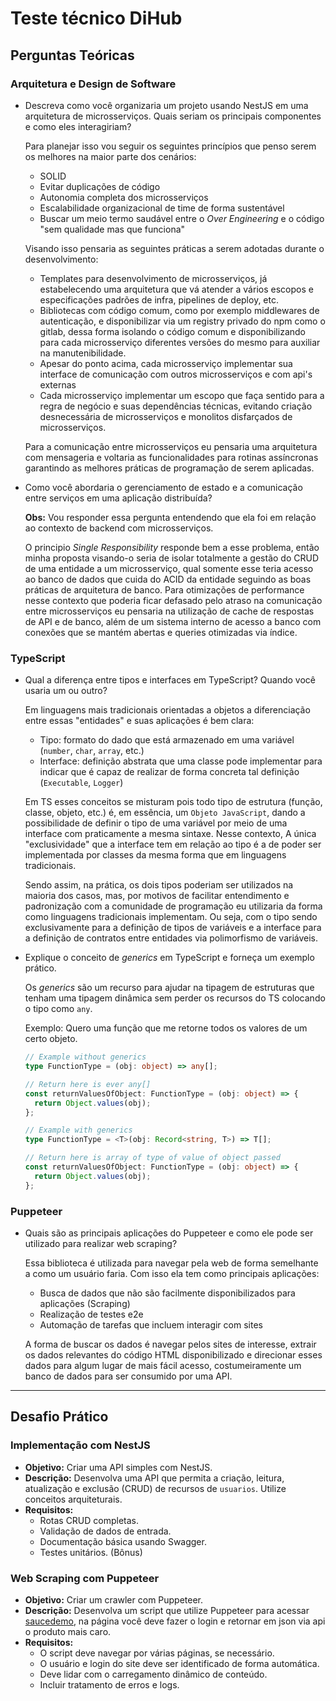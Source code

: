 # Teste técnico DiHub

## Perguntas Teóricas

### Arquitetura e Design de Software

- Descreva como você organizaria um projeto usando NestJS em uma arquitetura de microsserviços. Quais seriam os principais componentes e como eles interagiriam?
  
  Para planejar isso vou seguir os seguintes princípios que penso serem os melhores na maior parte dos cenários:
  - SOLID
  - Evitar duplicações de código
  - Autonomia completa dos microsserviços
  - Escalabilidade organizacional de time de forma sustentável
  - Buscar um meio termo saudável entre o *Over Engineering* e o código "sem qualidade mas que funciona"

  Visando isso pensaria as seguintes práticas a serem adotadas durante o desenvolvimento:
  - Templates para desenvolvimento de microsserviços, já estabelecendo uma arquitetura que vá atender a vários escopos e especificações padrões de infra, pipelines de deploy, etc.
  - Bibliotecas com código comum, como por exemplo middlewares de autenticação, e disponibilizar via um registry privado do npm como o gitlab, dessa forma isolando o código comum e disponibilizando para cada microsserviço diferentes versões do mesmo para auxiliar na manutenibilidade.
  - Apesar do ponto acima, cada microsserviço implementar sua interface de comunicação com outros microsserviços e com api's externas
  - Cada microsserviço implementar um escopo que faça sentido para a regra de negócio e suas dependências técnicas, evitando criação desnecessária de microsserviços e monolitos disfarçados de microsserviços.
  
  Para a comunicação entre microsserviços eu pensaria uma arquitetura com mensageria e voltaria as funcionalidades para rotinas assíncronas garantindo as melhores práticas de programação de serem aplicadas.

- Como você abordaria o gerenciamento de estado e a comunicação entre serviços em uma aplicação distribuída?
  
  **Obs:** Vou responder essa pergunta entendendo que ela foi em relação ao contexto de backend com microsserviços.

  O principio *Single Responsibility* responde bem a esse problema, então minha proposta visando-o seria de isolar totalmente a gestão do CRUD de uma entidade a um microsserviço, qual somente esse teria acesso ao banco de dados que cuida do ACID da entidade seguindo as boas práticas de arquitetura de banco. Para otimizações de performance nesse contexto que poderia ficar defasado pelo atraso na comunicação entre microsserviços eu pensaria na utilização de cache de respostas de API e de banco, além de um sistema interno de acesso a banco com conexões que se mantém abertas e queries otimizadas via índice.

### TypeScript

- Qual a diferença entre tipos e interfaces em TypeScript? Quando você usaria um ou outro?
  
  Em linguagens mais tradicionais orientadas a objetos a diferenciação entre essas "entidades" e suas aplicações é bem clara:
  - Tipo: formato do dado que está armazenado em uma variável (`number`, `char`, `array`, etc.)
  - Interface: definição abstrata que uma classe pode implementar para indicar que é capaz de realizar de forma concreta tal definição (`Executable`, `Logger`)
  
  Em TS esses conceitos se misturam pois todo tipo de estrutura (função, classe, objeto, etc.) é, em essência, um `Objeto JavaScript`, dando a possibilidade de definir o tipo de uma variável por meio de uma interface com praticamente a mesma sintaxe. Nesse contexto, A única "exclusividade" que a interface tem em relação ao tipo é a de poder ser implementada por classes da mesma forma que em linguagens tradicionais.
  
  Sendo assim, na prática, os dois tipos poderiam ser utilizados na maioria dos casos, mas, por motivos de facilitar entendimento e padronização com a comunidade de programação eu utilizaria da forma como linguagens tradicionais implementam. Ou seja, com o tipo sendo exclusivamente para a definição de tipos de variáveis e a interface para a definição de contratos entre entidades via polimorfismo de variáveis.

- Explique o conceito de *generics* em TypeScript e forneça um exemplo prático.
  
  Os *generics* são um recurso para ajudar na tipagem de estruturas que tenham uma tipagem dinâmica sem perder os recursos do TS colocando o tipo como `any`.
  
  Exemplo: Quero uma função que me retorne todos os valores de um certo objeto.

  ```typescript
  // Example without generics
  type FunctionType = (obj: object) => any[];

  // Return here is ever any[]
  const returnValuesOfObject: FunctionType = (obj: object) => {
    return Object.values(obj);
  };
  ```

  ```typescript
  // Example with generics
  type FunctionType = <T>(obj: Record<string, T>) => T[];

  // Return here is array of type of value of object passed
  const returnValuesOfObject: FunctionType = (obj: object) => {
    return Object.values(obj);
  };
  ```

### Puppeteer

- Quais são as principais aplicações do Puppeteer e como ele pode ser utilizado para realizar web scraping?
  
  Essa biblioteca é utilizada para navegar pela web de forma semelhante a como um usuário faria. Com isso ela tem como principais aplicações:
  - Busca de dados que não são facilmente disponibilizados para aplicações (Scraping)
  - Realização de testes e2e
  - Automação de tarefas que incluem interagir com sites
  
  A forma de buscar os dados é navegar pelos sites de interesse, extrair os dados relevantes do código HTML disponibilizado e direcionar esses dados para algum lugar de mais fácil acesso, costumeiramente um banco de dados para ser consumido por uma API.

---

## Desafio Prático

### Implementação com NestJS

- **Objetivo:** Criar uma API simples com NestJS.
- **Descrição:** Desenvolva uma API que permita a criação, leitura, atualização e exclusão (CRUD) de recursos de `usuarios`. Utilize conceitos arquiteturais.
- **Requisitos:**
  - Rotas CRUD completas.
  - Validação de dados de entrada.
  - Documentação básica usando Swagger.
  - Testes unitários. (Bônus)

### Web Scraping com Puppeteer

- **Objetivo:** Criar um crawler com Puppeteer.
- **Descrição:** Desenvolva um script que utilize Puppeteer para acessar [saucedemo](https://www.saucedemo.com/), na página você deve fazer o login e retornar em json via api o produto mais caro.
- **Requisitos:**
  - O script deve navegar por várias páginas, se necessário.
  - O usuário e login do site deve ser identificado de forma automática.
  - Deve lidar com o carregamento dinâmico de conteúdo.
  - Incluir tratamento de erros e logs.
